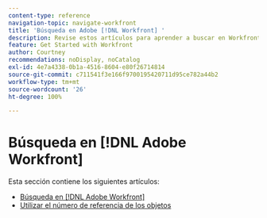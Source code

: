 ```yaml
---
content-type: reference
navigation-topic: navigate-workfront
title: 'Búsqueda en Adobe [!DNL Workfront] '
description: Revise estos artículos para aprender a buscar en Workfront.
feature: Get Started with Workfront
author: Courtney
recommendations: noDisplay, noCatalog
exl-id: 4e7a4338-0b1a-4516-8604-e80f26714814
source-git-commit: c711541f3e166f9700195420711d95ce782a44b2
workflow-type: tm+mt
source-wordcount: '26'
ht-degree: 100%

---
```


# Búsqueda en [!DNL Adobe Workfront]

Esta sección contiene los siguientes artículos:

* [Búsqueda en  [!DNL Adobe Workfront]](../../../workfront-basics/navigate-workfront/search/search-workfront.md)
* [Utilizar el número de referencia de los objetos](../../../workfront-basics/navigate-workfront/search/reference-number-of-objects.md)
